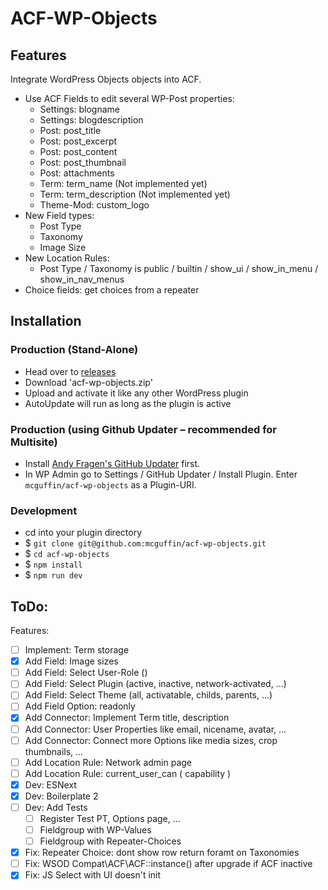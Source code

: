 ACF-WP-Objects
===============

Features
--------
Integrate WordPress Objects objects into ACF.
 - Use ACF Fields to edit several WP-Post properties:
   - Settings: blogname
   - Settings: blogdescription
   - Post: post_title
   - Post: post_excerpt
   - Post: post_content
   - Post: post_thumbnail
   - Post: attachments
   - Term: term_name (Not implemented yet)
   - Term: term_description (Not implemented yet)
   - Theme-Mod: custom_logo
 - New Field types:
    - Post Type
    - Taxonomy
    - Image Size
 - New Location Rules:
    - Post Type / Taxonomy is public / builtin / show_ui / show_in_menu / show_in_nav_menus
 - Choice fields: get choices from a repeater


Installation
------------

### Production (Stand-Alone)
 - Head over to [releases](../../releases)
 - Download 'acf-wp-objects.zip'
 - Upload and activate it like any other WordPress plugin
 - AutoUpdate will run as long as the plugin is active

### Production (using Github Updater – recommended for Multisite)
 - Install [Andy Fragen's GitHub Updater](https://github.com/afragen/github-updater) first.
 - In WP Admin go to Settings / GitHub Updater / Install Plugin. Enter `mcguffin/acf-wp-objects` as a Plugin-URI.

### Development
 - cd into your plugin directory
 - $ `git clone git@github.com:mcguffin/acf-wp-objects.git`
 - $ `cd acf-wp-objects`
 - $ `npm install`
 - $ `npm run dev`




ToDo:
-----
Features:
 - [ ] Implement: Term storage
 - [x] Add Field: Image sizes
 - [ ] Add Field: Select User-Role ()
 - [ ] Add Field: Select Plugin (active, inactive, network-activated, ...)
 - [ ] Add Field: Select Theme (all, activatable, childs, parents, ...)
 - [ ] Add Field Option: readonly
 - [x] Add Connector: Implement Term title, description
 - [ ] Add Connector: User Properties like email, nicename, avatar, ...
 - [ ] Add Connector: Connect more Options like media sizes, crop thumbnails, ...
 - [ ] Add Location Rule: Network admin page
 - [ ] Add Location Rule: current_user_can ( capability )
 - [x] Dev: ESNext
 - [x] Dev: Boilerplate 2
 - [ ] Dev: Add Tests
   - [ ] Register Test PT, Options page, ...
   - [ ] Fieldgroup with WP-Values
   - [ ] Fieldgroup with Repeater-Choices
 - [x] Fix: Repeater Choice: dont show row return foramt on Taxonomies
 - [ ] Fix: WSOD Compat\ACF\ACF::instance() after upgrade if ACF inactive
 - [x] Fix: JS Select with UI doesn't init
